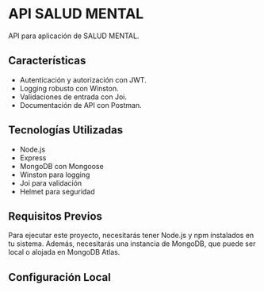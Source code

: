 # API SALUD MENTAL

API para aplicación de SALUD MENTAL.

## Características

- Autenticación y autorización con JWT.
- Logging robusto con Winston.
- Validaciones de entrada con Joi.
- Documentación de API con Postman.

## Tecnologías Utilizadas

- Node.js
- Express
- MongoDB con Mongoose
- Winston para logging
- Joi para validación
- Helmet para seguridad

## Requisitos Previos

Para ejecutar este proyecto, necesitarás tener Node.js y npm instalados en tu sistema. Además, necesitarás una instancia de MongoDB, que puede ser local o alojada en MongoDB Atlas.

## Configuración Local
